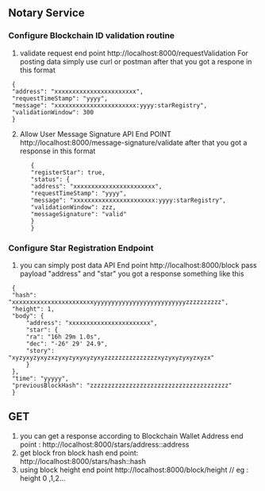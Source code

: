 ## Notary Service

 ### Configure Blockchain ID validation routine
 1. validate request end point 
    http://localhost:8000/requestValidation
   For posting data simply use curl or postman
   after that you got a respone in this format 
   ```
    {
    "address": "xxxxxxxxxxxxxxxxxxxxxxx",
    "requestTimeStamp": "yyyy",
    "message": "xxxxxxxxxxxxxxxxxxxxxxx:yyyy:starRegistry",
    "validationWindow": 300
    }
   ``` 
 2. Allow User Message Signature
    API End POINT 
    http://localhost:8000/message-signature/validate
     after that you got a response in this  format
     ```
        {
        "registerStar": true,
        "status": {
        "address": "xxxxxxxxxxxxxxxxxxxxxxx",
        "requestTimeStamp": "yyyy",
        "message": "xxxxxxxxxxxxxxxxxxxxxxx:yyyy:starRegistry",
        "validationWindow": zzz,
        "messageSignature": "valid"
        }
        }

    ```

 ### Configure Star Registration Endpoint
  1. you can simply post data 
   API End point http://localhost:8000/block
   pass payload "address" and "star"
   you got a response something like this
   ```
    {
    "hash": "xxxxxxxxxxxxxxxxxxxxxxxyyyyyyyyyyyyyyyyyyyyyyyyyyzzzzzzzzzz",
    "height": 1,
    "body": {
        "address": "xxxxxxxxxxxxxxxxxxxxxxx",
        "star": {
        "ra": "16h 29m 1.0s",
        "dec": "-26° 29' 24.9",
        "story": "xyzyxyzyxyzxzyxyzyxyxyzyxyzzzzzzzzzzzzzzzxyzyxyzyxyzxyzx"
        }
    },
    "time": "yyyyy",
    "previousBlockHash": "zzzzzzzzzzzzzzzzzzzzzzzzzzzzzzzzzzzzzzz"
    }
```

## GET
 1. you can get a response according to  Blockchain Wallet Address
   end point : http://localhost:8000/stars/address::address
 2. get block fron block hash
   end point: http://localhost:8000/stars/hash::hash
 3. using block height
   end point http://localhost:8000/block/height // eg : height 0 ,1,2...